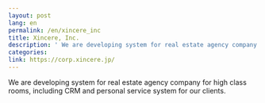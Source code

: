```yaml
---
layout: post
lang: en
permalink: /en/xincere_inc
title: Xincere, Inc.
description: ' We are developing system for real estate agency company for high class rooms, including CRM and personal service system for our clients. '
categories: 
link: https://corp.xincere.jp/
---
```


<p>We are developing system for real estate agency company for high class rooms, including CRM and personal service system for our clients.</p>
